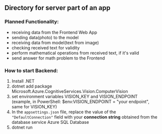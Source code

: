 ## Directory for server part of an app

### Planned Functionality:
 - receiving data from the Frontend Web App
 - sending data(photo) to the model
 - receiving data from model(text from image)
 - checking received text for validity
 - perform mathematical operations from received text, if it's valid
 - send answer for math problem to the Frontend

### How to start Backend:
1. Install .NET
2. dotnet add package Microsoft.Azure.CognitiveServices.Vision.ComputerVision
3. set environment variables VISION_KEY and VISION_ENDPOINT
(example, in PowerShell: $env:VISION_ENDPOINT = "your endpoint", same for VISION_KEY)
4. In the `appsettings.json` file, replace the value of the `"DefaultConnection"` field with your **connection string** obtained from the database service Azure SQL Database
5. dotnet run